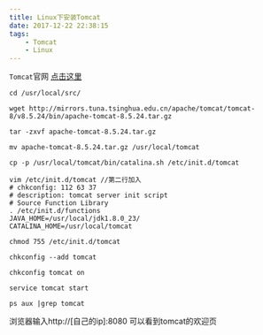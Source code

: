 ```yaml
---
title: Linux下安装Tomcat
date: 2017-12-22 22:38:15
tags:
	- Tomcat
	- Linux
---
```

`Tomcat`官网 [点击这里](http://tomcat.apache.org)

	cd /usr/local/src/

	wget http://mirrors.tuna.tsinghua.edu.cn/apache/tomcat/tomcat-8/v8.5.24/bin/apache-tomcat-8.5.24.tar.gz

	tar -zxvf apache-tomcat-8.5.24.tar.gz

	mv apache-tomcat-8.5.24.tar.gz /usr/local/tomcat

	cp -p /usr/local/tomcat/bin/catalina.sh /etc/init.d/tomcat

	vim /etc/init.d/tomcat //第二行加入
	# chkconfig: 112 63 37
	# description: tomcat server init script
	# Source Function Library
	. /etc/init.d/functions
	JAVA_HOME=/usr/local/jdk1.8.0_23/
	CATALINA_HOME=/usr/local/tomcat

<!-- more -->

	chmod 755 /etc/init.d/tomcat

	chkconfig --add tomcat

	chkconfig tomcat on

	service tomcat start

	ps aux |grep tomcat

浏览器输入http://[自己的ip]:8080 可以看到tomcat的欢迎页

